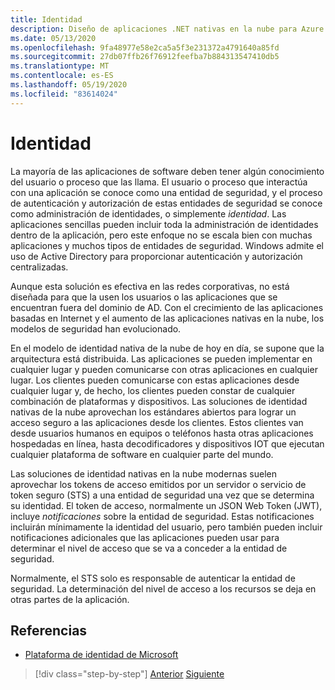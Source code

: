 ```yaml
---
title: Identidad
description: Diseño de aplicaciones .NET nativas en la nube para Azure | Identidad
ms.date: 05/13/2020
ms.openlocfilehash: 9fa48977e58e2ca5a5f3e231372a4791640a85fd
ms.sourcegitcommit: 27db07ffb26f76912feefba7b884313547410db5
ms.translationtype: MT
ms.contentlocale: es-ES
ms.lasthandoff: 05/19/2020
ms.locfileid: "83614024"
---
```

# <a name="identity"></a>Identidad

La mayoría de las aplicaciones de software deben tener algún conocimiento del usuario o proceso que las llama. El usuario o proceso que interactúa con una aplicación se conoce como una entidad de seguridad, y el proceso de autenticación y autorización de estas entidades de seguridad se conoce como administración de identidades, o simplemente *identidad*. Las aplicaciones sencillas pueden incluir toda la administración de identidades dentro de la aplicación, pero este enfoque no se escala bien con muchas aplicaciones y muchos tipos de entidades de seguridad. Windows admite el uso de Active Directory para proporcionar autenticación y autorización centralizadas.

<!-- (insert figure showing Windows AD auth model) -->

Aunque esta solución es efectiva en las redes corporativas, no está diseñada para que la usen los usuarios o las aplicaciones que se encuentran fuera del dominio de AD. Con el crecimiento de las aplicaciones basadas en Internet y el aumento de las aplicaciones nativas en la nube, los modelos de seguridad han evolucionado.

En el modelo de identidad nativa de la nube de hoy en día, se supone que la arquitectura está distribuida. Las aplicaciones se pueden implementar en cualquier lugar y pueden comunicarse con otras aplicaciones en cualquier lugar. Los clientes pueden comunicarse con estas aplicaciones desde cualquier lugar y, de hecho, los clientes pueden constar de cualquier combinación de plataformas y dispositivos. Las soluciones de identidad nativas de la nube aprovechan los estándares abiertos para lograr un acceso seguro a las aplicaciones desde los clientes. Estos clientes van desde usuarios humanos en equipos o teléfonos hasta otras aplicaciones hospedadas en línea, hasta decodificadores y dispositivos IOT que ejecutan cualquier plataforma de software en cualquier parte del mundo.

Las soluciones de identidad nativas en la nube modernas suelen aprovechar los tokens de acceso emitidos por un servidor o servicio de token seguro (STS) a una entidad de seguridad una vez que se determina su identidad. El token de acceso, normalmente un JSON Web Token (JWT), incluye *notificaciones* sobre la entidad de seguridad. Estas notificaciones incluirán mínimamente la identidad del usuario, pero también pueden incluir notificaciones adicionales que las aplicaciones pueden usar para determinar el nivel de acceso que se va a conceder a la entidad de seguridad.

<!-- (insert figure showing basic handshake involving a principal, an STS, and an app) -->

Normalmente, el STS solo es responsable de autenticar la entidad de seguridad. La determinación del nivel de acceso a los recursos se deja en otras partes de la aplicación.

## <a name="references"></a>Referencias

- [Plataforma de identidad de Microsoft](https://docs.microsoft.com/azure/active-directory/develop/)

>[!div class="step-by-step"]
>[Anterior](azure-monitor.md)
>[Siguiente](authentication-authorization.md)
